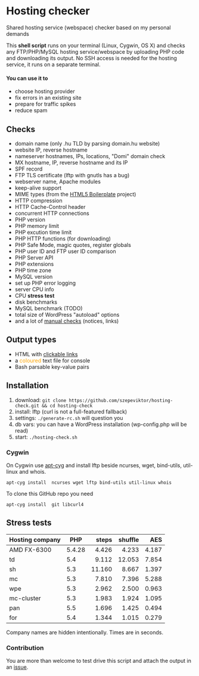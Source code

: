 Hosting checker
===============

Shared hosting service (webspace) checker based on my personal demands

This **shell script** runs on your terminal (Linux, Cygwin, OS X) and checks any FTP/PHP/MySQL hosting service/webspace
by uploading PHP code and downloading its output. No SSH access is needed for the hosting service, it runs on a separate terminal.

#### You can use it to

- choose hosting provider
- fix errors in an existing site
- prepare for traffic spikes
- reduce spam

## Checks

- domain name (only .hu TLD by parsing domain.hu website)
- website IP, reverse hostname
- nameserver hostnames, IPs, locations, "Domi" domain check
- MX hostname, IP, reverse hostname and its IP
- SPF record
- FTP TLS certificate (lftp with gnutls has a bug)
- webserver name, Apache modules
- keep-alive support
- MIME types (from the [HTML5 Boilerplate](https://github.com/h5bp/html5-boilerplate/) project)
- HTTP compression
- HTTP Cache-Control header
- concurrent HTTP connections
- PHP version
- PHP memory limit
- PHP excution time limit
- PHP HTTP functions (for downloading)
- PHP Safe Mode, magic quotes, register globals
- PHP user ID and FTP user ID comparison
- PHP Server API
- PHP extensions
- PHP time zone
- MySQL version
- set up PHP error logging
- server CPU info
- CPU **stress test**
- disk benchmarks
- MySQL benchmark (TODO)
- total size of WordPress "autoload" options
- and a lot of [manual checks](https://github.com/szepeviktor/hosting-check/blob/master/hosting-check.sh#L1267) (notices, links)

## Output types

- HTML with [clickable links](http://online1.hu/)
- a <span style="color:orange;">coloured</span> text file for console
- Bash parsable key-value pairs

## Installation

1. download: `git clone https://github.com/szepeviktor/hosting-check.git && cd hosting-check`
1. install:  lftp (curl is not a full-featured fallback)
1. settings: `./generate-rc.sh` will question you
1. db vars:  you can have a WordPress installation (wp-config.php will be read)
1. start:    `./hosting-check.sh`

### Cygwin

On Cygwin use [apt-cyg](https://github.com/transcode-open/apt-cyg) and install lftp beside ncurses,
wget, bind-utils, util-linux and whois.

`apt-cyg install  ncurses wget lftp bind-utils util-linux whois`

To clone this GitHub repo you need

`apt-cyg install  git libcurl4`

## Stress tests

| Hosting company | PHP    | steps  | shuffle | AES    |
| --------------- | ------ | ------:| -------:| ------:|
| AMD FX-6300     | 5.4.28 |  4.426 |   4.233 |  4.187 |
| td              | 5.4    |  9.112 |  12.053 |  7.854 |
| sh              | 5.3    | 11.160 |   8.667 |  1.397 |
| mc              | 5.3    |  7.810 |   7.396 |  5.288 |
| wpe             | 5.3    |  2.962 |   2.500 |  0.963 |
| mc-cluster      | 5.3    |  1.983 |   1.924 |  1.095 |
| pan             | 5.5    |  1.696 |   1.425 |  0.494 |
| for             | 5.4    |  1.344 |   1.015 |  0.279 |

Company names are hidden intentionally. Times are in seconds.

### Contribution

You are more than welcome to test drive this script and attach the output in an [issue](https://github.com/szepeviktor/hosting-check/issues/new).

